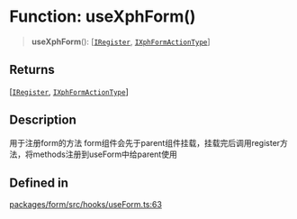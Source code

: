 # Function: useXphForm()

> **useXphForm**(): [[`IRegister`](../interfaces/IRegister.md), [`IXphFormActionType`](../interfaces/IXphFormActionType.md)]

## Returns

[[`IRegister`](../interfaces/IRegister.md), [`IXphFormActionType`](../interfaces/IXphFormActionType.md)]

## Description

用于注册form的方法
form组件会先于parent组件挂载，挂载完后调用register方法，将methods注册到useForm中给parent使用

## Defined in

[packages/form/src/hooks/useForm.ts:63](https://github.com/XiaoPiHong/xph-crud/blob/6c1615ed1bf3b9b6f01037eaf454f3c74e2cead4/packages/form/src/hooks/useForm.ts#L63)
